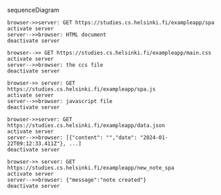 sequenceDiagram

    browser->>server: GET https://studies.cs.helsinki.fi/exampleapp/spa
    activate server
    server-->>browser: HTML document
    deactivate server

    browser-->> GET https://studies.cs.helsinki.fi/exampleapp/main.css
    activate server
    server-->>browser: the ccs file
    deactivate server

    browser->> server: GET https://studies.cs.helsinki.fi/exampleapp/spa.js
    activate server
    server-->>browser: javascript file
    deactivate server

    browser->>server: GET https://studies.cs.helsinki.fi/exampleapp/data.json
    activate server
    server-->>browser: [{"content": "","date": "2024-01-22T09:12:33.411Z"}, ...]
    deactivate server

    browser->> server: GET https://studies.cs.helsinki.fi/exampleapp/new_note_spa
    activate server
    server-->>browser: {"message":"note created"}
    deactivate server

